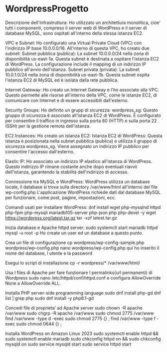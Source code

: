 # WordpressProgetto
Descrizione dell'Infrastruttura:
Ho utilizzato un architettura monolitica, cioe' tutti i componenti, compreso il server web di WordPress e il server di database MySQL, sono ospitati all'interno della stessa istanza EC2.

VPC e Subnet:
Ho configurato una Virtual Private Cloud (VPC) con l'indirizzo IP base 10.0.0.0/16. All'interno di questa VPC, ho creato due subnet:
Subnet pubblica (publica): La subnet 10.0.0.0/24 nella zona di disponibilità us-east-1a. Questa subnet è destinata a ospitare l'istanza EC2 di WordPress. La configurazione include il mapping di un indirizzo IP pubblico all'avvio dell'istanza.
Subnet privata (privata): La subnet 10.0.1.0/24 nella zona di disponibilità us-east-1b. Questa subnet ospita l'istanza EC2 di MySQL ed è isolata dalla rete pubblica.


Internet Gateway:
Ho creato un Internet Gateway e l'ho associato alla VPC. Questo permette alle risorse all'interno della VPC, come le istanze EC2, di comunicare con Internet e di essere accessibili dall'esterno.


Security Groups:
Ho definito un grupp di sicurezza:
wordpress_sg: Questo gruppo di sicurezza è associato all'istanza EC2 di WordPress. È configurato per consentire il traffico in ingresso sulla porta 80 (HTTP) e sulla porta 22 (SSH) per la gestione remota dell'istanza. 


EC2 Instances:
Ho creato un istanza EC2:
Istanza EC2 di WordPress: Questa istanza è posizionata nella subnet pubblica (publica) e utilizza il gruppo di sicurezza wordpress_sg. Viene assegnato un indirizzo IP pubblico per consentire l'accesso dall'esterno.


Elastic IP:
Ho associato un indirizzo IP elastico all'istanza di WordPress. Questo indirizzo IP rimane costante anche dopo eventuali riavvii dell'istanza, garantendo la stabilità dell'indirizzo di accesso.


Connessione tra MySQL e WordPress:
WordPress utilizza un database locale, il database si trova sulla directory /var/www/html all'interno del file wp-config.php
L'applicazione WordPress richiede dati dal database MySQL per funzionare, come post, pagine, impostazioni, ecc.

Comandi usati per installare WordPress:
dnf install wget php-mysqlnd httpd php-fpm php-mysqli mariadb105-server php-json php php-devel -y
wget https://wordpress.org/latest.tar.gz
tar -xzf latest.tar.gz

Inizia database e Apache httpd server:
sudo systemctl start mariadb httpd
mysql -u root -p
Ho create un user ed un database a questo punto.

Crea un file di configurazione 
cp wordpress/wp-config-sample.php wordpress/wp-config.php
nano wordpress/wp-config.php  qui ho inserito il nome del database, l utente e la password

Esegui lo script di installazione
cp -r wordpress/* /var/www/html/

Usa I files di Apache per fare funzionare I permalinks(url permanenti) di Wordpress
sudo nano /etc/httpd/conf/httpd.conf   e configura   AllowOverride None a  AllowOverride ALL.

Installa PHP server-side programming language
sudo dnf install php-gd
dnf list | grep php
sudo dnf install -y php8.1-gd

Concedi file di proprieta’ ad Apache server
sudo chown -R apache /var/www
sudo chgrp -R apache /var/www
sudo chmod 2775 /var/www
find /var/www -type d -exec sudo chmod 2775 {} \;
find /var/www -type f -exec sudo chmod 0644 {} \;

Installa WordPress on Amazon Linux 2023
sudo systemctl enable httpd && sudo systemctl enable mariadb
sudo chkconfig httpd on && sudo chkconfig mysqld on
sudo service mysqld start
sudo service httpd start







